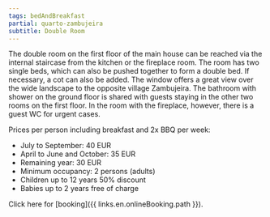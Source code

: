 ```yaml
---
tags: bedAndBreakfast
partial: quarto-zambujeira
subtitle: Double Room
---
```


The double room on the first floor of the main house can be reached via the internal staircase from the kitchen or the fireplace room. The room has two single beds, which can also be pushed together to form a double bed. If necessary, a cot can also be added. The window offers a great view over the wide landscape to the opposite village Zambujeira. The bathroom with shower on the ground floor is shared with guests staying in the other two rooms on the first floor. In the room with the fireplace, however, there is a guest WC for urgent cases.

Prices per person including breakfast and 2x BBQ per week:

- July to September: 40 EUR
- April to June and October: 35 EUR
- Remaining year: 30 EUR
- Minimum occupancy: 2 persons (adults)
- Children up to 12 years 50% discount
- Babies up to 2 years free of charge

Click here for [booking]({{ links.en.onlineBooking.path }}).
